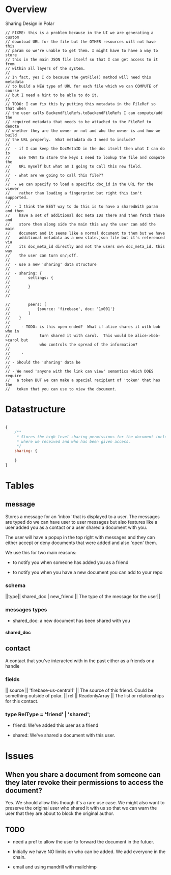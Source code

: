 # Overview

Sharing Design in Polar



    // FIXME: this is a problem because in the UI we are generating a custom
    // download URL for the file but the OTHER resources will not have this
    // param so we're unable to get them. I might have to have a way to store
    // this in the main JSON file itself so that I can get access to it from
    // within all layers of the system.
    //
    // In fact, yes I do because the getFile() method will need this metadata
    // to build a NEW type of URL for each file which we can COMPUTE of course
    // but I need a hint to be able to do it.
    //
    // TODO: I can fix this by putting this metadata in the FileRef so that when
    // the user calls BackendFileRefs.toBackendFileRefs I can compute/add the
    // required metadata that needs to be attached to the FileRef to denote
    // whether they are the owner or not and who the owner is and how we build
    // the URL properly.  What metadata do I need to include?
    //
    //  - if I can keep the DocMetaID in the doc itself then what I can do is
    //    use THAT to store the keys I need to lookup the file and compute the
    //    URL myself but what am I going to call this new field.
    //
    //  - what are we going to call this file??
    //
    //  - we can specify to load a specific doc_id in the URL for the viewer
    //    rather than loading a fingerprint but right this isn't supported.
    //
    //  - I think the BEST way to do this is to have a sharedWith param and then
    //    have a set of additional doc meta IDs there and then fetch those and
    //    store them along side the main this way the user can add the main
    //    document and it seems like a normal document to them but we have
    //    additional metadata as a new state.json file but it's referenced via
    //    its doc_meta_id directly and not the users own doc_meta_id. this way
    //    the user can turn on/;off.
    //
    //  - use a new 'sharing' data structure
    //
    //  - sharing: {
    //        settings: {
    //
    //        }
    //
    //
    
    //        peers: [
    //            {source: 'firebase', doc: '1x001'}
    //        ]
    //    }
    //
    //     - TODO: is this open ended?  What if alice shares it with bob who in
    //             turn shared it with carol.  This would be alice->bob->carol but
    //             who controls the spread of the information?
    //
    //     -
    //
    // - Should the 'sharing' data be
    //
    // - We need 'anyone with the link can view' semantics which DOES require
    //   a token BUT we can make a special recipient of 'token' that has the
    //   token that you can use to view the document.

# Datastructure

```javascript

{
    /**
     * Stores the high level sharing permissions for the document including 
     * where we received and who has been given access.
     */
    sharing: {
        
    }
}
```

# Tables

## message

Stores a message for an 'inbox' that is displayed to a user. The messages are 
typed do we can have user to user messages but also features like a user added 
you as a contact or a user shared a document with you.

The user will have a popup in the top right with messages and they can either
accept or deny documents that were added and also 'open' them.

We use this for two main reasons:

- to notify you when someone has added you as a friend

- to notify you when you have a new document you can add to your repo

### schema

||type|| shared_doc | new_friend || The type of the message for the user||

### messages types

- shared_doc: a new document has been shared with you

#### shared_doc

## contact

A contact that you've interacted with in the past either as a friends or a handle

### fields

|| source || 'firebase-us-central1' || The source of this friend. Could be something outside of polar.
|| rel || ReadonlyArray<RelType> || The list or relationships for this contact.  
 
### type RelType = 'friend' | 'shared';

- friend: We've added this user as a friend

- shared: We've shared a document with this user.

# Issues

## When you share a document from someone can they later revoke their permissions to access the document?

Yes.  We should allow this though it's a rare use case.  We might also want to 
preserve the original user who shared it with us so that we can warn the user 
that they are about to block the original author.   

## TODO

- need a pref to allow the user to forward the document in the futuer.

- Initially we have NO limits on who can be added.  We add everyone in the 
  chain.    

- email and using mandrill with mailchimp

